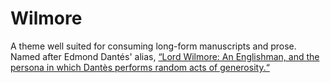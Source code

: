 # Wilmore

A theme well suited for consuming long-form manuscripts and prose. Named after Edmond Dantés' alias, [“Lord Wilmore: An
Englishman, and the persona in which Dantès performs random acts of
generosity.“](https://en.wikipedia.org/wiki/The_Count_of_Monte_Cristo#Edmond_Dantès_and_his_aliases)
